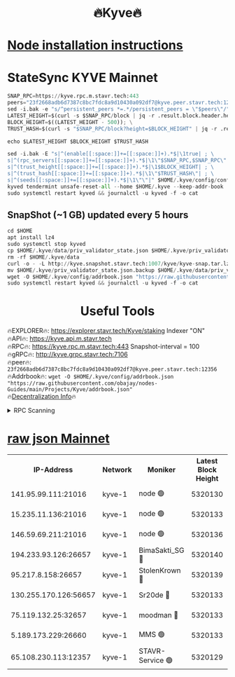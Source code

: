 <h1 align="center"> 🔥Kyve🔥</h1>

[Node installation instructions](https://github.com/obajay/nodes-Guides/tree/main/Projects/Kyve)
=
# StateSync KYVE Mainnet
```python
SNAP_RPC=https://kyve.rpc.m.stavr.tech:443
peers="23f2668adb6d7387c8bc7fdc8a9d10430a092df7@kyve.peer.stavr.tech:12356"
sed -i.bak -e "s/^persistent_peers *=.*/persistent_peers = \"$peers\"/" $HOME/.kyve/config/config.toml
LATEST_HEIGHT=$(curl -s $SNAP_RPC/block | jq -r .result.block.header.height); \
BLOCK_HEIGHT=$((LATEST_HEIGHT - 500)); \
TRUST_HASH=$(curl -s "$SNAP_RPC/block?height=$BLOCK_HEIGHT" | jq -r .result.block_id.hash)

echo $LATEST_HEIGHT $BLOCK_HEIGHT $TRUST_HASH

sed -i.bak -E "s|^(enable[[:space:]]+=[[:space:]]+).*$|\1true| ; \
s|^(rpc_servers[[:space:]]+=[[:space:]]+).*$|\1\"$SNAP_RPC,$SNAP_RPC\"| ; \
s|^(trust_height[[:space:]]+=[[:space:]]+).*$|\1$BLOCK_HEIGHT| ; \
s|^(trust_hash[[:space:]]+=[[:space:]]+).*$|\1\"$TRUST_HASH\"| ; \
s|^(seeds[[:space:]]+=[[:space:]]+).*$|\1\"\"|" $HOME/.kyve/config/config.toml
kyved tendermint unsafe-reset-all --home $HOME/.kyve --keep-addr-book
sudo systemctl restart kyved && journalctl -u kyved -f -o cat
```

## SnapShot (~1 GB) updated every 5 hours
```python
cd $HOME
apt install lz4
sudo systemctl stop kyved
cp $HOME/.kyve/data/priv_validator_state.json $HOME/.kyve/priv_validator_state.json.backup
rm -rf $HOME/.kyve/data
curl -o - -L http://kyve.snapshot.stavr.tech:1007/kyve/kyve-snap.tar.lz4 | lz4 -c -d - | tar -x -C $HOME/.kyve --strip-components 2
mv $HOME/.kyve/priv_validator_state.json.backup $HOME/.kyve/data/priv_validator_state.json
wget -O $HOME/.kyve/config/addrbook.json "https://raw.githubusercontent.com/obajay/nodes-Guides/main/Projects/Kyve/addrbook.json"
sudo systemctl restart kyved && journalctl -u kyved -f -o cat
```

<h1 align="center"> Useful Tools</h1>

🔥EXPLORER🔥:     https://explorer.stavr.tech/Kyve/staking        Indexer "ON" \
🔥API🔥: 			 		https://kyve.api.m.stavr.tech \
🔥RPC🔥:          https://kyve.rpc.m.stavr.tech:443	              Snapshot-interval = 100 \
🔥gRPC🔥:         http://kyve.grpc.stavr.tech:7106 \
🔥peer🔥:					`23f2668adb6d7387c8bc7fdc8a9d10430a092df7@kyve.peer.stavr.tech:12356` \
🔥Addrbook🔥:    ```wget -O $HOME/.kyve/config/addrbook.json "https://raw.githubusercontent.com/obajay/nodes-Guides/main/Projects/Kyve/addrbook.json"``` \
🔥[Decentralization Info](https://github.com/obajay/StateSync-snapshots/tree/main/Projects/Kyve/Decentralization)🔥

<details>
<summary>RPC Scanning</summary>

<h2 align="center"> We scan nodes in real time every 4 hours. And we provide the final result of RPC endpoints.
We cannot influence the operation of these nodes in any way. </h2>


```python
If Voting Power is higher than 0 --> then the Node is a validator of the network and may be subject to attack and be a potential threat to the chain.
```
```python
We marked such validators with a red symbol
```

</details>

[raw json Mainnet](https://rpc-check.kyvem.stavr.tech/kyvem/rpc-kyvem-result.json)
=



<table><tr><th>IP-Address</th><th>Network</th><th>Moniker</th><th>Latest Block Height</th><th>Earliest Block Height</th><th>Catching Up</th><th>Tx Index</th><th>Voting Power</th><th>Scan Time</th></tr><tr><td>141.95.99.111:21016</td><td>kyve-1</td><td>node 🟢</td><td>5320130</td><td>1</td><td>False</td><td>off</td><td>0</td><td>2024-03-11T23:37:05.725686283UTC</td></tr><tr><td>15.235.11.136:21016</td><td>kyve-1</td><td>node 🟢</td><td>5320133</td><td>1</td><td>False</td><td>off</td><td>0</td><td>2024-03-11T23:37:20.614426083UTC</td></tr><tr><td>146.59.69.211:21016</td><td>kyve-1</td><td>node 🟢</td><td>5320136</td><td>1</td><td>False</td><td>off</td><td>0</td><td>2024-03-11T23:37:38.313995126UTC</td></tr><tr><td>194.233.93.126:26657</td><td>kyve-1</td><td>BimaSakti_SG 🔴</td><td>5320140</td><td>2646001</td><td>False</td><td>off</td><td>651</td><td>2024-03-11T23:38:04.098652707UTC</td></tr><tr><td>95.217.8.158:26657</td><td>kyve-1</td><td>StolenKrown 🔴</td><td>5320139</td><td>5193501</td><td>False</td><td>on</td><td>2499</td><td>2024-03-11T23:37:55.040653773UTC</td></tr><tr><td>130.255.170.126:56657</td><td>kyve-1</td><td>Sr20de 🔴</td><td>5320133</td><td>5217201</td><td>False</td><td>off</td><td>5974</td><td>2024-03-11T23:37:21.022775898UTC</td></tr><tr><td>75.119.132.25:32657</td><td>kyve-1</td><td>moodman 🔴</td><td>5320133</td><td>5220133</td><td>False</td><td>off</td><td>6865</td><td>2024-03-11T23:37:23.766743151UTC</td></tr><tr><td>5.189.173.229:26660</td><td>kyve-1</td><td>MMS 🟢</td><td>5320133</td><td>5317201</td><td>False</td><td>off</td><td>0</td><td>2024-03-11T23:37:23.506478511UTC</td></tr><tr><td>65.108.230.113:12357</td><td>kyve-1</td><td>STAVR-Service 🟢</td><td>5320129</td><td>5318101</td><td>False</td><td>on</td><td>0</td><td>2024-03-11T23:36:59.409476964UTC</td></tr></table>
